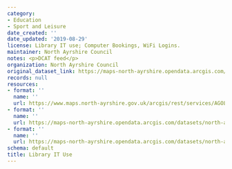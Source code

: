 ```yaml
---
category:
- Education
- Sport and Leisure
date_created: ''
date_updated: '2019-08-29'
license: Library IT use; Computer Bookings, WiFi Logins.
maintainer: North Ayrshire Council
notes: <p>DCAT feed</p>
organization: North Ayrshire Council
original_dataset_link: https://maps-north-ayrshire.opendata.arcgis.com/maps/north-ayrshire::library-it-use
records: null
resources:
- format: ''
  name: ''
  url: https://www.maps.north-ayrshire.gov.uk/arcgis/rest/services/AGOL/Open_Data_Portal3/MapServer/31
- format: ''
  name: ''
  url: https://maps-north-ayrshire.opendata.arcgis.com/datasets/north-ayrshire::library-it-use.geojson?outSR=%7B%22latestWkid%22%3A27700%2C%22wkid%22%3A27700%7D
- format: ''
  name: ''
  url: https://maps-north-ayrshire.opendata.arcgis.com/datasets/north-ayrshire::library-it-use.csv?outSR=%7B%22latestWkid%22%3A27700%2C%22wkid%22%3A27700%7D
schema: default
title: Library IT Use
---
```

